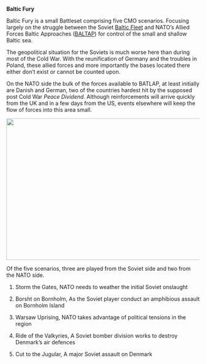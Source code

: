 **Baltic Fury**

Baltic Fury is a small Battleset comprising five CMO scenarios. Focusing
largely on the struggle between the Soviet [Baltic
Fleet](https://en.wikipedia.org/wiki/Baltic_Fleet) and NATO’s Allied
Forces Baltic Approaches
([BALTAP](https://en.wikipedia.org/wiki/Allied_Forces_Baltic_Approaches))
for control of the small and shallow Baltic sea.

The geopolitical situation for the Soviets is much worse here than
during most of the Cold War. With the reunification of Germany and the
troubles in Poland, these allied forces and more importantly the bases
located there either don’t exist or cannot be counted upon.

On the NATO side the bulk of the forces available to BATLAP, at least
initially are Danish and German, two of the countries hardest hit by the
supposed post Cold War *Peace Dividend*. Although reinforcements will
arrive quickly from the UK and in a few days from the US, events
elsewhere will keep the flow of forces into this area small.

<img src="/assets\images\aar\bf\media\image1.png" style="width:6.5in;height:3.84375in" />

Of the five scenarios, three are played from the Soviet side and two
from the NATO side.

1.  Storm the Gates, NATO needs to weather the initial Soviet onslaught

2.  Borsht on Bornholm, As the Soviet player conduct an amphibious
    assault on Bornholm Island

3.  Warsaw Uprising, NATO takes advantage of political tensions in the
    region

4.  Ride of the Valkyries, A Soviet bomber division works to destroy
    Denmark’s air defences

5.  Cut to the Jugular, A major Soviet assault on Denmark

